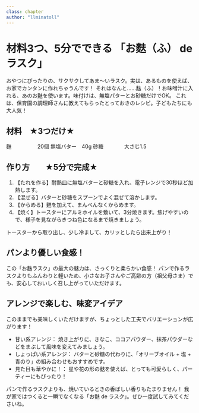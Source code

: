 ```yaml
---
class: chapter
author: "llminatoll"
---
```


# 材料3つ、5分でできる 「お麩（ふ） de ラスク」

おやつにぴったりの、サクサクしてあま〜いラスク。実は、あるものを使えば、お家でカンタンに作れちゃうんです！
それはなんと……麩（ふ）！お味噌汁に入れる、あのお麩を使います。味付けは、無塩パターとお砂糖だけでOK。
これは、保育園の調理師さんに教えてもらったとっておきのレシピ。子どもたちにも大人気！ 

## 材料　★3つだけ★

麩　　　　　20個
無塩バター　40g
砂糖　　　　大さじ1.5

## 作り方　　★5分で完成★

1. 【たれを作る】耐熱皿に無塩バターと砂糖を入れ、電子レンジで30秒ほど加熱します。
2. 【混ぜる】バターと砂糖をスプーンでよく混ぜて溶かします。
3. 【からめる】麩を加えて、まんべんなくからめます。
4. 【焼く】トースターにアルミホイルを敷いて、3分焼きます。焦げやすいので、様子を見ながらきつね色になるまで焼きましょう。

トースターから取り出し、少し冷まして、カリッとしたら出来上がり！


## パンより優しい食感！
この「お麩ラスク」の最大の魅力は、さっくりと柔らかい食感！
パンで作るラスクよりもふんわりと軽いため、小さなお子さんやご高齢の方（祖父母さま）でも、安心しておいしく召し上がっていただけます。

## アレンジで楽しむ、味変アイデア

このままでも美味しくいただけますが、ちょっとした工夫でバリエーションが広がります！

- 甘い系アレンジ： 焼き上がりに、きなこ、ココアパウダー、抹茶パウダーなどをまぶして風味を変えてみましょう。
- しょっぱい系アレンジ： バターと砂糖の代わりに、「オリーブオイル + 塩 + 青のり」の組み合わせもおすすめです。
- 見た目も華やかに！： 星や花の形の麩を使えば、とっても可愛らしく、パーティーにもぴったり！

パンで作るラスクよりも、焼いているときの香ばしい香りもたまりません！
我が家ではつくると一瞬でなくなる「お麩 de ラスク」。ぜひ一度試してみてくださいね。